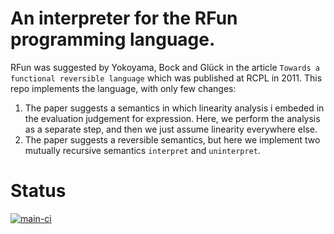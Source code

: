 # An interpreter for the RFun programming language.

RFun was suggested by Yokoyama, Bock and Glück in the article `Towards a
functional reversible language` which was published at RCPL in 2011.
This repo implements the language, with only few changes:

1. The paper suggests a semantics in which linearity analysis i embeded in the evaluation
judgement for expression. Here, we perform the analysis as a separate step, and then we just
assume linearity everywhere else.
2. The paper suggests a reversible semantics, but here we implement two mutually recursive semantics `interpret` and `uninterpret`.

# Status

[![main-ci](https://github.com/jtkristensen/rcpl/actions/workflows/main.yaml/badge.svg)](https://github.com/jtkristensen/rcpl/actions/workflows/main.yaml)
